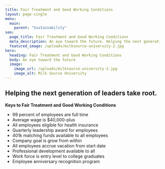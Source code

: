 ```yaml
---
title: Fair Treatment and Good Working Conditions
layout: page-single
menu:
  main:
    parent: "Sustainability"
seo:
  page_title: Fair Treatment and Good Working Conditions
  meta_description: An eye toward the future. Helping the next generation of leaders take root.
  featured_image: /uploads/milksource-university-2.jpg
hero:
  heading: Fair Treatment and Good Working Conditions
  body: An eye toward the future
  image:
    image_url: /uploads/milksource-university-2.jpg
    image_alt: Milk Source University
---
```


## Helping the next generation of leaders take root.

**Keys to Fair Treatment and Good Working Conditions**

* 99 percent of employees are full time
* Average wage is $40,000-plus
* All employees eligible for health insurance
* Quarterly leadership award for employees
* 401k matching funds available to all employees
* Company goal is grow from within
* All employees accrue vacation from start date
* Professional development available to all
* Work force is entry level to college graduates
* Employee anniversary recognition program